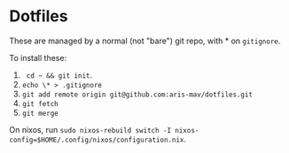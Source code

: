 # Dotfiles

These are managed by a normal (not "bare") git repo, with * on `gitignore`.

To install these:

1. ` cd ~ && git init`.
2. ` echo \* > .gitignore `
3. ` git add remote origin git@github.com:aris-mav/dotfiles.git `
4. ` git fetch `
5. ` git merge `

On nixos, run `sudo nixos-rebuild switch -I nixos-config=$HOME/.config/nixos/configuration.nix`.

